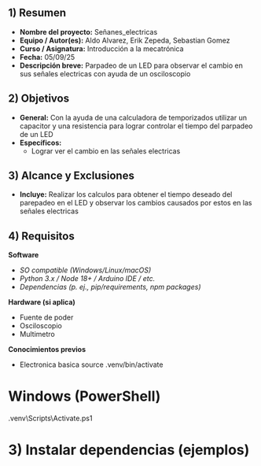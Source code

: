 ## 1) Resumen

- **Nombre del proyecto:** Señanes_electricas
- **Equipo / Autor(es):** Aldo Alvarez, Erik Zepeda, Sebastian Gomez
- **Curso / Asignatura:** Introducción a la mecatrónica
- **Fecha:** 05/09/25  
- **Descripción breve:** Parpadeo de un LED para observar el cambio en sus señales electricas con ayuda de un osciloscopio

## 2) Objetivos

- **General:** Con la ayuda de una calculadora de temporizados utilizar un capacitor y una resistencia para lograr controlar el tiempo del parpadeo de un LED
- **Específicos:**
  - Lograr ver el cambio en las señales electricas

## 3) Alcance y Exclusiones

- **Incluye:** Realizar los calculos para obtener el tiempo deseado del parepadeo en el LED y observar los cambios causados por estos en las señales electricas

## 4) Requisitos

**Software**
- _SO compatible (Windows/Linux/macOS)_
- _Python 3.x / Node 18+ / Arduino IDE / etc._
- _Dependencias (p. ej., pip/requirements, npm packages)_

**Hardware (si aplica)**
- Fuente de poder
- Osciloscopio
- Multimetro

**Conocimientos previos**
- Electronica basica
source .venv/bin/activate
# Windows (PowerShell)
.venv\Scripts\Activate.ps1

# 3) Instalar dependencias (ejemplos)
